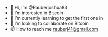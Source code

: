 - 👋 Hi, I’m @Rauberjoshua83
- 👀 I’m interested in Bitcoin 
- 🌱 I’m currently learning to get the first one in
- 💞️ I’m looking to collaborate on Bitcoin
- 📫 How to reach me rauberj41@gmail.com

<!---
Rauberjoshua83/Rauberjoshua83 is a ✨ special ✨ repository because its `README.md` (this file) appears on your GitHub profile.
You can click the Preview link to take a look at your changes.
--->
